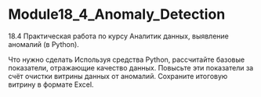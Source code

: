 # Module18_4_Anomaly_Detection
18.4 Практическая работа по курсу Аналитик данных, выявление аномалий (в Python).

Что нужно сделать
Используя средства Python, рассчитайте базовые показатели, отражающие качество данных. 
Повысьте эти показатели за счёт очистки витрины данных от аномалий. 
Сохраните итоговую витрину в формате Excel.
